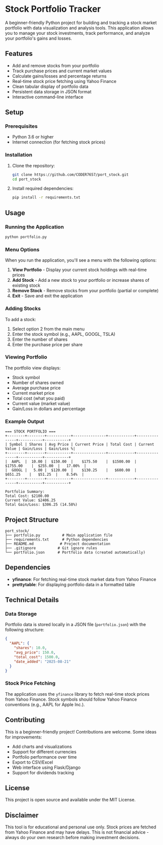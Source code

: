 # Stock Portfolio Tracker

A beginner-friendly Python project for building and tracking a stock market portfolio with data visualization and analysis tools. This application allows you to manage your stock investments, track performance, and analyze your portfolio's gains and losses.

## Features

- Add and remove stocks from your portfolio
- Track purchase prices and current market values
- Calculate gains/losses and percentage returns
- Real-time stock price fetching using Yahoo Finance
- Clean tabular display of portfolio data
- Persistent data storage in JSON format
- Interactive command-line interface

## Setup

### Prerequisites

- Python 3.6 or higher
- Internet connection (for fetching stock prices)

### Installation

1. Clone the repository:
   ```bash
   git clone https://github.com/CODER7657/port_stock.git
   cd port_stock
   ```

2. Install required dependencies:
   ```bash
   pip install -r requirements.txt
   ```

## Usage

### Running the Application

```bash
python portfolio.py
```

### Menu Options

When you run the application, you'll see a menu with the following options:

1. **View Portfolio** - Display your current stock holdings with real-time prices
2. **Add Stock** - Add a new stock to your portfolio or increase shares of existing stock
3. **Remove Stock** - Remove stocks from your portfolio (partial or complete)
4. **Exit** - Save and exit the application

### Adding Stocks

To add a stock:
1. Select option 2 from the main menu
2. Enter the stock symbol (e.g., AAPL, GOOGL, TSLA)
3. Enter the number of shares
4. Enter the purchase price per share

### Viewing Portfolio

The portfolio view displays:
- Stock symbol
- Number of shares owned
- Average purchase price
- Current market price
- Total cost (what you paid)
- Current value (market value)
- Gain/Loss in dollars and percentage

### Example Output

```
=== STOCK PORTFOLIO ===
+--------+--------+-----------+---------------+------------+---------------+-----------+-----------+
| Symbol | Shares | Avg Price | Current Price | Total Cost | Current Value | Gain/Loss | Gain/Loss %|
+--------+--------+-----------+---------------+------------+---------------+-----------+-----------+
|  AAPL  |  10.00 |  $150.00  |    $175.50    |  $1500.00  |   $1755.00    |  $255.00  |   17.00%  |
|  GOOGL |   5.00 |  $120.00  |    $130.25    |   $600.00  |    $651.25    |   $51.25  |    8.54%  |
+--------+--------+-----------+---------------+------------+---------------+-----------+-----------+

Portfolio Summary:
Total Cost: $2100.00
Current Value: $2406.25
Total Gain/Loss: $306.25 (14.58%)
```

## Project Structure

```
port_stock/
├── portfolio.py          # Main application file
├── requirements.txt      # Python dependencies
├── README.md            # Project documentation
├── .gitignore          # Git ignore rules
└── portfolio.json      # Portfolio data (created automatically)
```

## Dependencies

- **yfinance**: For fetching real-time stock market data from Yahoo Finance
- **prettytable**: For displaying portfolio data in a formatted table

## Technical Details

### Data Storage

Portfolio data is stored locally in a JSON file (`portfolio.json`) with the following structure:

```json
{
  "AAPL": {
    "shares": 10.0,
    "avg_price": 150.0,
    "total_cost": 1500.0,
    "date_added": "2025-08-21"
  }
}
```

### Stock Price Fetching

The application uses the `yfinance` library to fetch real-time stock prices from Yahoo Finance. Stock symbols should follow Yahoo Finance conventions (e.g., AAPL for Apple Inc.).

## Contributing

This is a beginner-friendly project! Contributions are welcome. Some ideas for improvements:

- Add charts and visualizations
- Support for different currencies
- Portfolio performance over time
- Export to CSV/Excel
- Web interface using Flask/Django
- Support for dividends tracking

## License

This project is open source and available under the MIT License.

## Disclaimer

This tool is for educational and personal use only. Stock prices are fetched from Yahoo Finance and may have delays. This is not financial advice - always do your own research before making investment decisions.
